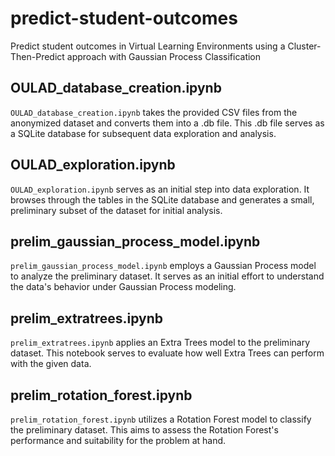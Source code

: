# predict-student-outcomes
Predict student outcomes in Virtual Learning Environments using a Cluster-Then-Predict approach with Gaussian Process Classification

## OULAD_database_creation.ipynb
`OULAD_database_creation.ipynb` takes the provided CSV files from the anonymized dataset and converts them into a .db file. This .db file serves as a SQLite database for subsequent data exploration and analysis.

## OULAD_exploration.ipynb
`OULAD_exploration.ipynb` serves as an initial step into data exploration. It browses through the tables in the SQLite database and generates a small, preliminary subset of the dataset for initial analysis.

## prelim_gaussian_process_model.ipynb
`prelim_gaussian_process_model.ipynb` employs a Gaussian Process model to analyze the preliminary dataset. It serves as an initial effort to understand the data's behavior under Gaussian Process modeling.

## prelim_extratrees.ipynb
`prelim_extratrees.ipynb` applies an Extra Trees model to the preliminary dataset. This notebook serves to evaluate how well Extra Trees can perform with the given data.

## prelim_rotation_forest.ipynb
`prelim_rotation_forest.ipynb` utilizes a Rotation Forest model to classify the preliminary dataset. This aims to assess the Rotation Forest's performance and suitability for the problem at hand.
